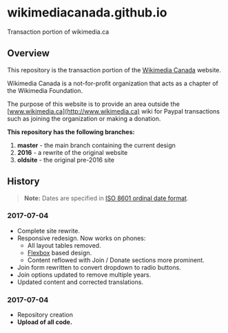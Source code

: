 # wikimediacanada.github.io
Transaction portion of wikimedia.ca

## Overview
This repository is the transaction portion of the [Wikimedia Canada](http://www.wikimedia.ca) website.

Wikimedia Canada is a not-for-profit organization that acts as a chapter of the Wikimedia Foundation.

The purpose of this website is to provide an area outside the [www.wikimedia.ca](http://www.wikimedia.ca) wiki for Paypal transactions such as joining the organization or making a donation.

**This repository has the following branches:**

1. **master** - the main branch containing the current design
2. **2016** - a rewrite of the original website
3. **oldsite** - the original pre-2016 site

## History

> **Note:** Dates are specified in [ISO 8601 ordinal date format](https://www.iso.org/iso-8601-date-and-time-format.html).

### 2017-07-04
* Complete site rewrite.
* Responsive redesign. Now works on phones:
  * All layout tables removed.
  * [Flexbox](https://css-tricks.com/snippets/css/a-guide-to-flexbox/) based design.
  * Content reflowed with Join / Donate sections more prominent.
* Join form rewritten to convert dropdown to radio buttons.
* Join options updated to remove multiple years.
* Updated content and corrected translations.

### 2017-07-04
* Repository creation
* **Upload of all code.**


